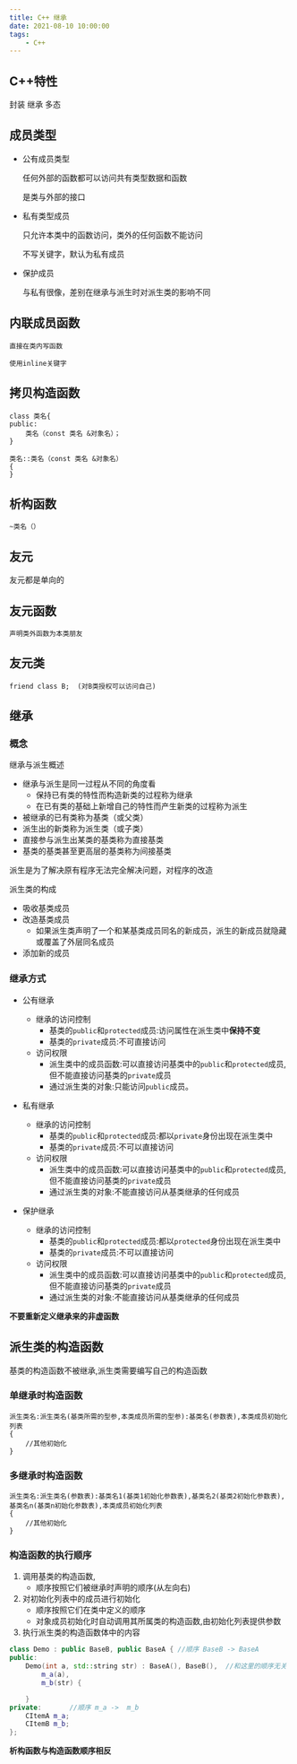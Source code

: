 ```yaml
---
title: C++ 继承
date: 2021-08-10 10:00:00
tags:
    - C++
---
```


## C++特性
封装 继承 多态

## 成员类型

- 公有成员类型

    任何外部的函数都可以访问共有类型数据和函数

    是类与外部的接口

- 私有类型成员

    只允许本类中的函数访问，类外的任何函数不能访问

    不写关键字，默认为私有成员

- 保护成员

    与私有很像，差别在继承与派生时对派生类的影响不同

## 内联成员函数

    直接在类内写函数

    使用inline关键字


## 拷贝构造函数

    class 类名{
    public:
        类名（const 类名 &对象名）；
    }

    类名::类名（const 类名 &对象名）
    {
    }

## 析构函数

    ~类名（）

## 友元
友元都是单向的

## 友元函数

    声明类外函数为本类朋友

## 友元类

    friend class B;  (对B类授权可以访问自己)

## 继承
### 概念
继承与派生概述

- 继承与派生是同一过程从不同的角度看
  - 保持已有类的特性而构造新类的过程称为继承
  - 在已有类的基础上新增自己的特性而产生新类的过程称为派生
- 被继承的已有类称为基类（或父类）
- 派生出的新类称为派生类（或子类）
- 直接参与派生出某类的基类称为直接基类
- 基类的基类甚至更高层的基类称为间接基类

派生是为了解决原有程序无法完全解决问题，对程序的改造

派生类的构成
- 吸收基类成员
- 改造基类成员
  - 如果派生类声明了一个和某基类成员同名的新成员，派生的新成员就隐藏或覆盖了外层同名成员
- 添加新的成员

### 继承方式

- 公有继承
  - 继承的访问控制
    - 基类的`public`和`protected`成员:访问属性在派生类中**保持不变** 
    - 基类的`private`成员:不可直接访问
  - 访问权限
    - 派生类中的成员函数:可以直接访问基类中的`public`和`protected`成员,但不能直接访问基类的`private`成员
    - 通过派生类的对象:只能访问`public`成员。

- 私有继承
  - 继承的访问控制
      - 基类的`public`和`protected`成员:都以`private`身份出现在派生类中
      - 基类的`private`成员:不可以直接访问
  - 访问权限
    - 派生类中的成员函数:可以直接访问基类中的`public`和`protected`成员,但不能直接访问基类的`private`成员
    - 通过派生类的对象:不能直接访问从基类继承的任何成员

- 保护继承
  - 继承的访问控制
      - 基类的`public`和`protected`成员:都以`protected`身份出现在派生类中
      - 基类的`private`成员:不可以直接访问
  - 访问权限
    - 派生类中的成员函数:可以直接访问基类中的`public`和`protected`成员,但不能直接访问基类的`private`成员
    - 通过派生类的对象:不能直接访问从基类继承的任何成员

**不要重新定义继承来的非虚函数**

## 派生类的构造函数
基类的构造函数不被继承,派生类需要编写自己的构造函数

### 单继承时构造函数

    派生类名:派生类名(基类所需的型参,本类成员所需的型参):基类名(参数表),本类成员初始化列表 
    {
        //其他初始化
    }

### 多继承时构造函数

    派生类名:派生类名(参数表):基类名1(基类1初始化参数表),基类名2(基类2初始化参数表),基类名n(基类n初始化参数表),本类成员初始化列表 
    {
        //其他初始化
    }

### 构造函数的执行顺序
1. 调用基类的构造函数,
    - 顺序按照它们被继承时声明的顺序(从左向右)
2. 对初始化列表中的成员进行初始化
    - 顺序按照它们在类中定义的顺序
    - 对象成员初始化时自动调用其所属类的构造函数,由初始化列表提供参数
3. 执行派生类的构造函数体中的内容


```c++
class Demo : public BaseB, public BaseA { //顺序 BaseB -> BaseA
public:
    Demo(int a, std::string str) : BaseA(), BaseB(),  //和这里的顺序无关
        m_a(a),
        m_b(str) {

    }
private:       //顺序 m_a ->  m_b
    CItemA m_a;
    CItemB m_b;
};

```

**析构函数与构造函数顺序相反**